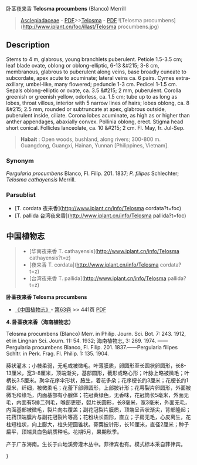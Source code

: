 卧茎夜来香 **Telosma procumbens** (Blanco) Merrill

> [Asclepiadaceae](http://www.iplant.cn/info/Asclepiadaceae?t=foc) - [PDF](http://www.iplant.cn/foc/pdf/Asclepiadaceae.pdf)>>[Telosma](http://www.iplant.cn/info/Telosma?t=foc) - [PDF](http://www.iplant.cn/foc/pdf/Telosma.pdf)
![Telosma procumbens](http://www.iplant.cn/foc/illast/Telosma procumbens.jpg)

## Description

Stems to 4 m, glabrous, young branchlets puberulent. Petiole 1.5-3.5 cm; leaf blade ovate, oblong or oblong-elliptic, 6-13 &amp;#215; 3-8 cm, membranous, glabrous to puberulent along veins, base broadly cuneate to subcordate, apex acute to acuminate; lateral veins ca. 6 pairs. Cymes extra-axillary, umbel-like, many flowered; peduncle 1-3 cm. Pedicel 1-1.5 cm. Sepals oblong-elliptic or ovate, ca. 3.5 &amp;#215; 2 mm, puberulent. Corolla greenish or greenish yellow, odorless, ca. 1.5 cm; tube up to as long as lobes, throat villous, interior with 5 narrow lines of hairs; lobes oblong, ca. 8 &amp;#215; 2.5 mm, rounded or subtruncate at apex, glabrous outside, puberulent inside, ciliate. Corona lobes acuminate, as high as or higher than anther appendages, abaxially convex. Pollinia oblong, erect. Stigma head short conical. Follicles lanceolate, ca. 10 &amp;#215; 2 cm. Fl. May, fr. Jul-Sep.


> **Habait** : 
> Open woods, bushland, along rivers; 300-800 m. Guangdong, Guangxi, Hainan, Yunnan [Philippines, Vietnam].

### Synonym
*Pergularia procumbens* Blanco, Fl. Filip. 201. 1837; *P. filipes* Schlechter; *Telosma cathayensis* Merrill.

### Parsublist

* [T.  cordata  夜来香](http://www.iplant.cn/info/Telosma cordata?t=foc)
* [T.  pallida  台湾夜来香](http://www.iplant.cn/info/Telosma pallida?t=foc)

## 中国植物志

> * [华南夜来香  T.  cathayensis](http://www.iplant.cn/info/Telosma cathayensis?t=z)
> * [夜来香  T.  cordata](http://www.iplant.cn/info/Telosma cordata?t=z)
> * [台湾夜来香  T.  pallida](http://www.iplant.cn/info/Telosma pallida?t=z)


**卧茎夜来香 Telosma procumbens**

* [《中国植物志》](http://www.iplant.cn/frps)- [第63卷](http://www.iplant.cn/frps/vol/63) >> 441页 [PDF](http://www.iplant.cn/frps/pdf/63/441.pdf)


**4. 卧茎夜来香（海南植物志）**

Telosma procumbens (Blanco) Merr. in Philip. Journ. Sci. Bot. 7: 243. 1912, et in Lingnan Sci. Journ. 11: 54. 1932; 海南植物志, 3: 269. 1974. ——Pergularia procumbens Blanco, Fl. Filip. 201. 1837.——Pergularia filipes Schltr. in Perk. Frag. Fl. Philip. 1: 135. 1904.

藤状灌木；小枝柔弱，无毛或被微毛。叶薄膜质，卵圆形至长圆状卵圆形，长8-13厘米，宽3-8厘米，顶端渐尖，基部圆形，截形或略心形；叶脉上略被微毛；叶柄长3.5厘米。聚伞花序伞形状，腋生，着花多朵；花序梗长约3厘米；花梗长约1厘米，纤细，被微柔毛；花蕾下部卵圆形，上部披针形；花萼裂片卵圆形，外面被微毛和缘毛，内面基部有小腺体；花冠黄绿色，无香味，花冠筒长5毫米，外面无毛，内面有5排二列毛，喉部更密，裂片长圆形，长8毫米，宽3毫米，外面无毛，内面基部被微毛，裂片向右覆盖；副花冠裂片膜质，顶端呈舌状渐尖，背部隆起；花药顶端膜片与副花冠裂片等高；花粉块长圆形，直立；子房无毛，心皮离生，花柱短柱状，向上膨大，柱头短圆锥状。蓇葖披针形，长10厘米，直径2厘米；种子扁平，顶端具白色绢质种毛。花期5月，果期秋季。

产于广东海南。生长于山地溪旁灌木丛中。菲律宾也有。模式标本采自菲律宾。

}